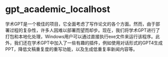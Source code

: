 # gpt_academic_localhost
学术GPT是一个极佳的项目，它全面考虑了写作论文的各个方面。然而，由于部署过程的复杂性，许多人因难以部署而望而却步。现在，我们将学术GPT进行了打包和本地化处理，Windows用户可以通过直接执行exe文件来运行该程序。此外，我们还在学术GPT中加入了一些有趣的插件，例如使用对话形式的GPT4生成PPT，降低文稿重复度的重写功能，以及生成低重复率新闻内容等。
